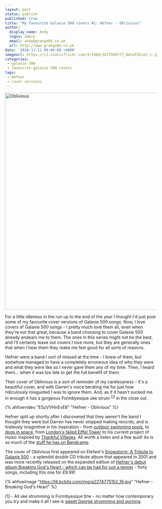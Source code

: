 ```yaml
---
layout: post
status: publish
published: true
title: "My favourite Galaxie 500 covers #1: Hefner - Oblivious"
author:
  display_name: Andy
  login: admin
  email: andy@grange85.co.uk
  url: http://www.grange85.co.uk
date: '2016-11-11 09:00:00 +0000'
imageurl: https://c1.staticflickr.com/3/2469/3537950777_8dcef52ce5_z.jpg
categories:
 - galaxie 500
 - favourite galaxie 500 covers
tags:
 - Hefner
 - cover versions
---
```

<a data-flickr-embed="true"  href="https://www.flickr.com/photos/nate2009/13953553059" title="Oblivious"><img src="https://c4.staticflickr.com/8/7301/13953553059_c29001f965_c.jpg" width="800" height="717" alt="Oblivious"></a><script async src="//embedr.flickr.com/assets/client-code.js" charset="utf-8"></script>
<p>For a little idleness in the run up to the end of the year I thought I'd just post some of my favourite cover versions of Galaxie 500 songs. Now, I love covers of Galaxie 500 songs - I pretty much love them all, even when they're not that great, because a band choosing to cover Galaxie 500 already endears me to them. The ones in this series might not be the best, and I'll certainly leave out covers I love more, but they are generally ones that when I hear them they make me feel good for all sorts of reasons.</p>

<p>Hefner were a band I sort of missed at the time - I knew of them, but somehow managed to have a completely erroneous idea of who they were and what they were like so I never gave them any of my time. Then, I heard them... when it was too late to get the full benefit of them.</p>

<p>Their cover of Oblivious is a sort of reminder of my carelessness - it's a beautiful cover, and with Darren's voice berating me for just how ridiculously misguided I was to ignore them. And, as if it hasn't sucked me in enough it has a gorgeous Formbyesque uke strum <sup>[<a href="#1">1</a>]</sup> in the close out.</p>

{% ahfowvideo "ESzVVHnEvE8" "Hefner - Oblivious" %}

<p>Hefner split up shortly after I discovered that they weren't the band I thought they were but Darren has never stopped making reocrds, and is tirelessly imaginitive in his inspiration - from <a href="https://darrenhayman.bandcamp.com/album/lido">outdoor swimming pools</a>, to <a href="https://darrenhayman.bandcamp.com/track/little-squirrel-little-arrow">dogs in space</a>, from <a href="https://glassreservoir.bandcamp.com/album/wembley-eiffel-tower">London's failed Eiffel Tower</a> to his current project of music inspired by <a href="https://darrenhayman.bandcamp.com/album/thankful-villages-volume-1">Thankful Villages</a>. All worth a listen and a few quid! As is so much of the <a href="https://darrenhayman.bandcamp.com/">stuff he has on Bandcamp</a>.</p>

<p>The cover of Oblivious first appeared on Elefant's <a href="https://elefantrecordsclassics.bandcamp.com/album/snowstorm-a-tribute-to-galaxie-500">Snowstorm: A Tribute to Galaxie 500</a> - a splendid double CD tribute album that appeared in 2001 and was more recently released on the expanded edition of <a href="https://darrenhayman.bandcamp.com/album/breaking-gods-heart-expanded-edition">Hefner's debut album Breaking God's Heart - which can be had for just a tenner</a> - forty songs, including this one for &pound;9.99!</p>

{% ahfowimage "https://f4.bcbits.com/img/a2274775152_16.jpg" "Hefner - Breaking God's Heart" %}

<p id="1">[1] - All uke strumming is Formbyesque btw - no matter how contemporary you try and make it all I see is <a href="https://youtu.be/VypRHitKnWk">sweet George strumming and gurning</a>.</p>